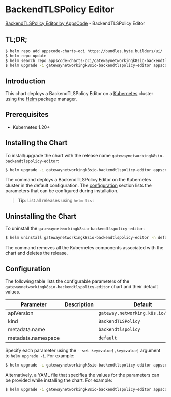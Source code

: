 # BackendTLSPolicy Editor

[BackendTLSPolicy Editor by AppsCode](https://byte.builders) - BackendTLSPolicy Editor

## TL;DR;

```bash
$ helm repo add appscode-charts-oci https://bundles.byte.builders/ui/
$ helm repo update
$ helm search repo appscode-charts-oci/gatewaynetworkingk8sio-backendtlspolicy-editor --version=v0.4.18
$ helm upgrade -i gatewaynetworkingk8sio-backendtlspolicy-editor appscode-charts-oci/gatewaynetworkingk8sio-backendtlspolicy-editor -n default --create-namespace --version=v0.4.18
```

## Introduction

This chart deploys a BackendTLSPolicy Editor on a [Kubernetes](http://kubernetes.io) cluster using the [Helm](https://helm.sh) package manager.

## Prerequisites

- Kubernetes 1.20+

## Installing the Chart

To install/upgrade the chart with the release name `gatewaynetworkingk8sio-backendtlspolicy-editor`:

```bash
$ helm upgrade -i gatewaynetworkingk8sio-backendtlspolicy-editor appscode-charts-oci/gatewaynetworkingk8sio-backendtlspolicy-editor -n default --create-namespace --version=v0.4.18
```

The command deploys a BackendTLSPolicy Editor on the Kubernetes cluster in the default configuration. The [configuration](#configuration) section lists the parameters that can be configured during installation.

> **Tip**: List all releases using `helm list`

## Uninstalling the Chart

To uninstall the `gatewaynetworkingk8sio-backendtlspolicy-editor`:

```bash
$ helm uninstall gatewaynetworkingk8sio-backendtlspolicy-editor -n default
```

The command removes all the Kubernetes components associated with the chart and deletes the release.

## Configuration

The following table lists the configurable parameters of the `gatewaynetworkingk8sio-backendtlspolicy-editor` chart and their default values.

|     Parameter      | Description |                     Default                     |
|--------------------|-------------|-------------------------------------------------|
| apiVersion         |             | <code>gateway.networking.k8s.io/v1alpha2</code> |
| kind               |             | <code>BackendTLSPolicy</code>                   |
| metadata.name      |             | <code>backendtlspolicy</code>                   |
| metadata.namespace |             | <code>default</code>                            |


Specify each parameter using the `--set key=value[,key=value]` argument to `helm upgrade -i`. For example:

```bash
$ helm upgrade -i gatewaynetworkingk8sio-backendtlspolicy-editor appscode-charts-oci/gatewaynetworkingk8sio-backendtlspolicy-editor -n default --create-namespace --version=v0.4.18 --set apiVersion=gateway.networking.k8s.io/v1alpha2
```

Alternatively, a YAML file that specifies the values for the parameters can be provided while
installing the chart. For example:

```bash
$ helm upgrade -i gatewaynetworkingk8sio-backendtlspolicy-editor appscode-charts-oci/gatewaynetworkingk8sio-backendtlspolicy-editor -n default --create-namespace --version=v0.4.18 --values values.yaml
```
